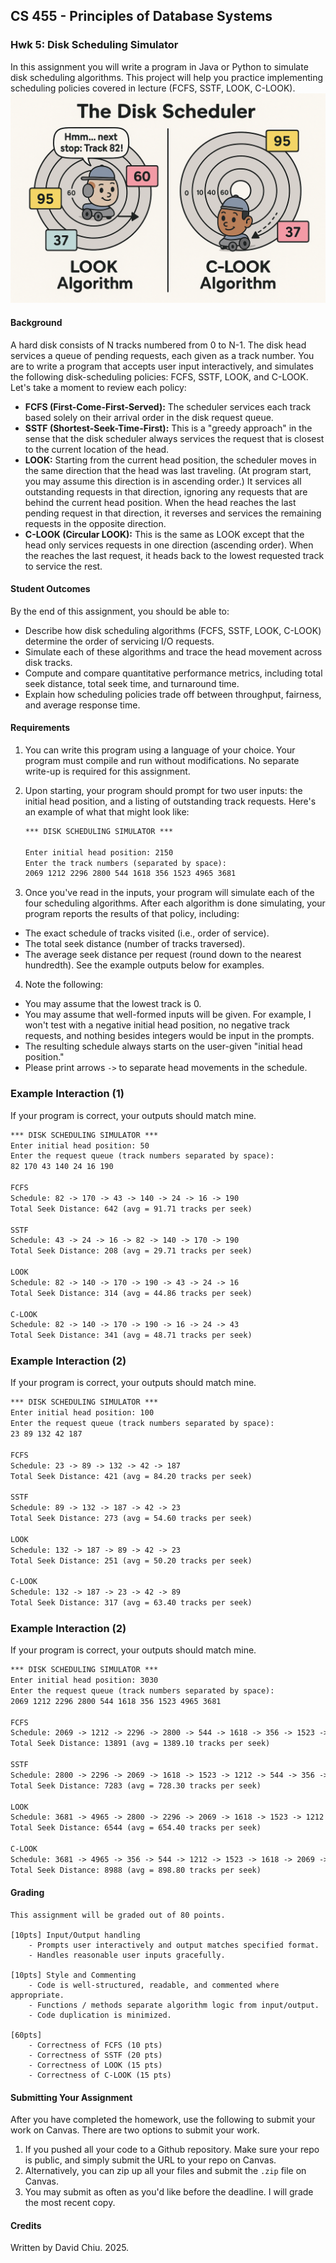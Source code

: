 ## CS 455 - Principles of Database Systems

### Hwk 5: Disk Scheduling Simulator
In this assignment you will write a program in Java or Python to simulate disk scheduling algorithms. This project will help you practice implementing scheduling policies covered in lecture (FCFS, SSTF, LOOK, C-LOOK).
![](figures/image.png)


#### Background
A hard disk consists of N tracks numbered from 0 to N-1. The disk head services a queue of pending requests, each given as a track number. You are to write a program that accepts user input interactively, and simulates the following disk-scheduling policies: FCFS, SSTF, LOOK, and C-LOOK. Let's take a moment to review each policy:

- **FCFS (First-Come-First-Served):** The scheduler services each track based solely on their arrival order in the disk request queue.
- **SSTF (Shortest-Seek-Time-First):** This is a "greedy approach" in the sense that the disk scheduler always services the request that is closest to the current location of the head.
- **LOOK:** Starting from the current head position, the scheduler moves in the same direction that the head was last traveling. (At program start, you may assume this direction is in ascending order.) It services all outstanding requests in that direction, ignoring any requests that are behind the current head position. When the head reaches the last pending request in that direction, it reverses and services the remaining requests in the opposite direction.
- **C-LOOK (Circular LOOK):** This is the same as LOOK except that the head only services requests in one direction (ascending order). When the reaches the last request, it heads back to the lowest requested track to service the rest.


#### Student Outcomes
By the end of this assignment, you should be able to:

- Describe how disk scheduling algorithms (FCFS, SSTF, LOOK, C-LOOK) determine the order of servicing I/O requests.
- Simulate each of these algorithms and trace the head movement across disk tracks.
- Compute and compare quantitative performance metrics, including total seek distance, total seek time, and turnaround time.
- Explain how scheduling policies trade off between throughput, fairness, and average response time.

#### Requirements

1. You can write this program using a language of your choice. Your program must compile and run without modifications. No separate write-up is required for this assignment.

2. Upon starting, your program should prompt for two user inputs: the initial head position, and a listing of outstanding track requests. Here's an example of what that might look like:

    ```txt
    *** DISK SCHEDULING SIMULATOR ***

    Enter initial head position: 2150
    Enter the track numbers (separated by space): 
    2069 1212 2296 2800 544 1618 356 1523 4965 3681
    ```

3. Once you've read in the inputs, your program will simulate each of the four scheduling algorithms. After each algorithm is done simulating, your program reports the results of that policy, including:
- The exact schedule of tracks visited (i.e., order of service).
- The total seek distance (number of tracks traversed).
- The average seek distance per request (round down to the nearest hundredth).
See the example outputs below for examples.

4. Note the following:
- You may assume that the lowest track is 0.
- You may assume that well-formed inputs will be given. For example, I won't test with a negative initial head position, no negative track requests, and nothing besides integers would be input in the prompts.
- The resulting schedule always starts on the user-given "initial head position."
- Please print arrows `->` to separate head movements in the schedule.

### Example Interaction (1)
If your program is correct, your outputs should match mine.

```txt
*** DISK SCHEDULING SIMULATOR ***
Enter initial head position: 50
Enter the request queue (track numbers separated by space):
82 170 43 140 24 16 190

FCFS
Schedule: 82 -> 170 -> 43 -> 140 -> 24 -> 16 -> 190
Total Seek Distance: 642 (avg = 91.71 tracks per seek)

SSTF
Schedule: 43 -> 24 -> 16 -> 82 -> 140 -> 170 -> 190
Total Seek Distance: 208 (avg = 29.71 tracks per seek)

LOOK
Schedule: 82 -> 140 -> 170 -> 190 -> 43 -> 24 -> 16
Total Seek Distance: 314 (avg = 44.86 tracks per seek)

C-LOOK
Schedule: 82 -> 140 -> 170 -> 190 -> 16 -> 24 -> 43
Total Seek Distance: 341 (avg = 48.71 tracks per seek)
```

### Example Interaction (2)
If your program is correct, your outputs should match mine.

```txt
*** DISK SCHEDULING SIMULATOR ***
Enter initial head position: 100
Enter the request queue (track numbers separated by space):
23 89 132 42 187 

FCFS
Schedule: 23 -> 89 -> 132 -> 42 -> 187
Total Seek Distance: 421 (avg = 84.20 tracks per seek)

SSTF
Schedule: 89 -> 132 -> 187 -> 42 -> 23
Total Seek Distance: 273 (avg = 54.60 tracks per seek)

LOOK
Schedule: 132 -> 187 -> 89 -> 42 -> 23
Total Seek Distance: 251 (avg = 50.20 tracks per seek)

C-LOOK
Schedule: 132 -> 187 -> 23 -> 42 -> 89
Total Seek Distance: 317 (avg = 63.40 tracks per seek)
```

### Example Interaction (2)
If your program is correct, your outputs should match mine.

```txt
*** DISK SCHEDULING SIMULATOR ***
Enter initial head position: 3030                                           
Enter the request queue (track numbers separated by space):
2069 1212 2296 2800 544 1618 356 1523 4965 3681

FCFS
Schedule: 2069 -> 1212 -> 2296 -> 2800 -> 544 -> 1618 -> 356 -> 1523 -> 4965 -> 3681
Total Seek Distance: 13891 (avg = 1389.10 tracks per seek)

SSTF
Schedule: 2800 -> 2296 -> 2069 -> 1618 -> 1523 -> 1212 -> 544 -> 356 -> 3681 -> 4965
Total Seek Distance: 7283 (avg = 728.30 tracks per seek)

LOOK
Schedule: 3681 -> 4965 -> 2800 -> 2296 -> 2069 -> 1618 -> 1523 -> 1212 -> 544 -> 356
Total Seek Distance: 6544 (avg = 654.40 tracks per seek)

C-LOOK
Schedule: 3681 -> 4965 -> 356 -> 544 -> 1212 -> 1523 -> 1618 -> 2069 -> 2296 -> 2800
Total Seek Distance: 8988 (avg = 898.80 tracks per seek)
```

#### Grading

```
This assignment will be graded out of 80 points.

[10pts] Input/Output handling
    - Prompts user interactively and output matches specified format.
    - Handles reasonable user inputs gracefully.

[10pts] Style and Commenting
    - Code is well-structured, readable, and commented where appropriate.
    - Functions / methods separate algorithm logic from input/output.
    - Code duplication is minimized.

[60pts] 
    - Correctness of FCFS (10 pts)
    - Correctness of SSTF (20 pts)
    - Correctness of LOOK (15 pts)
    - Correctness of C-LOOK (15 pts)

```

#### Submitting Your Assignment

After you have completed the homework, use the following to submit your work on Canvas. There are two options to submit your work.

1. If you pushed all your code to a Github repository. Make sure your repo is public, and simply submit the URL to your repo on Canvas.
2. Alternatively, you can zip up all your files and submit the `.zip` file on Canvas.
3. You may submit as often as you'd like before the deadline. I will grade the most recent copy.

#### Credits

Written by David Chiu. 2025.
